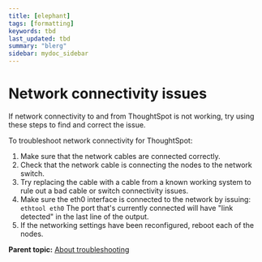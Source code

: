 ```yaml
---
title: [elephant]
tags: [formatting]
keywords: tbd
last_updated: tbd
summary: "blerg"
sidebar: mydoc_sidebar
---
```

# Network connectivity issues

If network connectivity to and from ThoughtSpot is not working, try using these steps to find and correct the issue.

To troubleshoot network connectivity for ThoughtSpot:

1.   Make sure that the network cables are connected correctly. 
2.   Check that the network cable is connecting the nodes to the network switch. 
3.   Try replacing the cable with a cable from a known working system to rule out a bad cable or switch connectivity issues. 
4.   Make sure the eth0 interface is connected to the network by issuing: `ethtool eth0` The port that's currently connected will have "link detected" in the last line of the output.
5.   If the networking settings have been reconfigured, reboot each of the nodes. 

**Parent topic:** [About troubleshooting](../../admin/troubleshooting/troubleshooting_intro.html)

